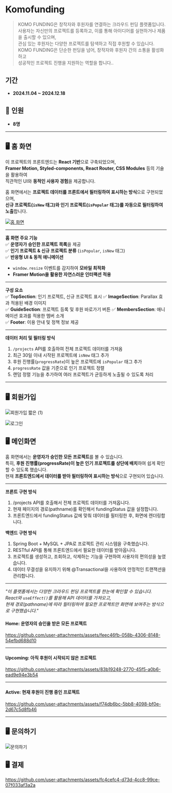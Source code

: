 #  **Komofunding**
> KOMO FUNDING은 창작자와 후원자를 연결하는 크라우드 펀딩 플랫폼입니다.  
사용자는 자신만의 프로젝트를 등록하고, 이를 통해 아이디어를 실현하거나 제품을 출시할 수 있으며,  
관심 있는 후원자는 다양한 프로젝트를 탐색하고 직접 후원할 수 있습니다.  
KOMO FUNDING은 단순한 펀딩을 넘어, 창작자와 후원자 간의 소통을 활성화하고  
성공적인 프로젝트 진행을 지원하는 역할을 합니다..

##  **기간**
- **2024.11.04 ~ 2024.12.18**

## 👥 **인원**
- **8명**


---

## 🖥️ **홈 화면**

이 프로젝트의 프론트엔드는 **React 기반**으로 구축되었으며,  
**Framer Motion, Styled-components, React Router, CSS Modules** 등의 기술을 활용하여  
직관적인 UI와 **동적인 사용자 경험**을 제공합니다.  

홈 화면에서는 **프로젝트 데이터를 프론트에서 필터링하여 표시하는 방식**으로 구현되었으며,  
**신규 프로젝트(`isNew` 태그)와 인기 프로젝트(`isPopular` 태그)를 자동으로 필터링하여 노출**합니다.  

[![홈 화면](https://github.com/user-attachments/assets/1e83c3c1-4bd5-4505-b20c-4bcaa7a3ed4d)  ](https://github.com/user-attachments/assets/1e83c3c1-4bd5-4505-b20c-4bcaa7a3ed4d)

---

 **홈 화면 주요 기능**  
✅ **운영자가 승인한 프로젝트 목록**을 제공  
✅ **인기 프로젝트 & 신규 프로젝트 분류** (`isPopular`, `isNew` 태그)   
✅ **반응형 UI & 동적 애니메이션**  
- `window.resize` 이벤트를 감지하여 **모바일 최적화**  
- **Framer Motion을 활용한 자연스러운 인터랙션 적용**  

---

 **구성 요소**  
✅ **TopSection**: 인기 프로젝트, 신규 프로젝트 표시
✅ **ImageSection**: Parallax 효과 적용된 배경 이미지  
✅ **GuideSection**: 프로젝트 등록 및 후원 바로가기 버튼
✅ **MembersSection**: 애니메이션 효과를 적용한 멤버 소개  
✅ **Footer**: 이용 안내 및 정책 정보 제공  

---

**데이터 처리 및 필터링 방식**

1. `/projects` API를 호출하여 전체 프로젝트 데이터를 가져옴  
2. 최근 30일 이내 시작된 프로젝트에 `isNew` 태그 추가  
3. 후원 진행률(`progressRate`)이 높은 프로젝트에 `isPopular` 태그 추가  
4. `progressRate` 값을 기준으로 인기 프로젝트 정렬  
5. 랜덤 정렬 기능을 추가하여 여러 프로젝트가 균등하게 노출될 수 있도록 처리  

---



## 🖥️ **회원가입**


![회원가입 짧은 (1)](https://github.com/user-attachments/assets/3618d406-d71f-48a3-b3ba-868a8062c525)


![로그인](https://github.com/user-attachments/assets/1ff454e6-6fb9-41fa-b180-15f06b022293)




## 🖥️ 메인화면  

홈 화면에서는 **운영자가 승인한 모든 프로젝트**를 볼 수 있습니다.  
특히, **후원 진행률(progressRate)이 높은 인기 프로젝트를 상단에 배치**하여 쉽게 확인할 수 있도록 했습니다.  
현재 **프론트엔드에서 데이터를 받아 필터링하여 표시하는 방식**으로 구현되어 있습니다.  

---

**프론트 구현 방식**
1. /projects API를 호출해서 전체 프로젝트 데이터를 가져옵니다.
2. 현재 페이지의 경로(pathname)를 확인해서 fundingStatus 값을 설정합니다. 
3. 프론트엔드에서 fundingStatus 값에 맞춰 데이터를 필터링한 후, 화면에 렌더링합니다.
   
**백엔드 구현 방식**
1.  Spring Boot + MySQL + JPA로 프로젝트 관리 시스템을 구축했습니다.
2.  RESTful API를 통해 프론트엔드에서 필요한 데이터를 받아옵니다.
3.  프로젝트를 생성하고, 조회하고, 삭제하는 기능을 구현하여 사용자의 편의성을 높였습니다.
4.  데이터 무결성을 유지하기 위해 @Transactional을 사용하여 안정적인 트랜잭션을 관리합니다.

---

*"이 플랫폼에서는 다양한 크라우드 펀딩 프로젝트를 한눈에 확인할 수 있습니다.  
React와 `useEffect()`를 활용해 API 데이터를 가져오고,  
현재 경로(pathname)에 따라 필터링하여 필요한 프로젝트만 화면에 보여주는 방식으로 구현했습니다."*  

#### Home: 운영자의 승인을 받은 모든 프로젝트  

https://github.com/user-attachments/assets/feec46fb-058b-4306-8148-54efbd688d10

---

#### Upcoming: 아직 후원이 시작되지 않은 프로젝트  

https://github.com/user-attachments/assets/83b19248-2770-45f5-a0b6-ead9e94e3b54

---

#### Active: 현재 후원이 진행 중인 프로젝트  

https://github.com/user-attachments/assets/f74db6bc-5bb8-4098-bf0e-2d67c5d8fb46

---



## 🖥️ **문의하기**

![문의하기](https://github.com/user-attachments/assets/431fda36-3949-4e89-97c9-b1e9d88d6d32)


## 🖥️ **결제**

https://github.com/user-attachments/assets/fc4cefc4-d73d-4cc8-99ce-07f033af3a2a

